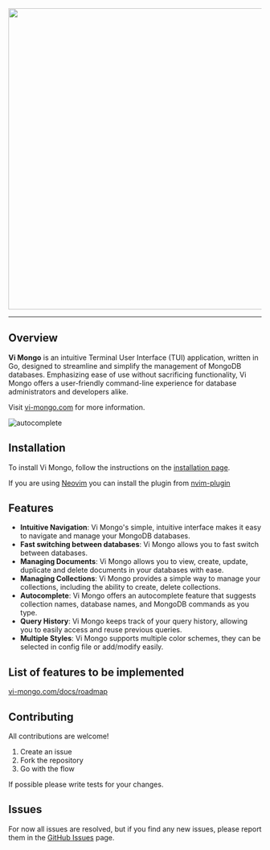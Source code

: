 <div align="center">
  <img src="./assets/logo/no-background.svg" width="600">
</div>

---

## Overview

**Vi Mongo** is an intuitive Terminal User Interface (TUI) application, written
in Go, designed to streamline and simplify the management of MongoDB databases.
Emphasizing ease of use without sacrificing functionality, Vi Mongo offers a
user-friendly command-line experience for database administrators and developers
alike.

Visit [vi-mongo.com](https://vi-mongo.com) for more information.

![autocomplete](./assets/autocomplete.webp)

## Installation

To install Vi Mongo, follow the instructions on the [installation page](https://vi-mongo.com/docs/installation).

If you are using [Neovim](https://neovim.io/) you can install the plugin from [nvim-plugin](https://github.com/kopecmaciej/vi-mongo.nvim)

## Features

- **Intuitive Navigation**: Vi Mongo's simple, intuitive interface makes it easy
  to navigate and manage your MongoDB databases.
- **Fast switching between databases**: Vi Mongo allows you to fast switch
  between databases.
- **Managing Documents**: Vi Mongo allows you to view, create, update, duplicate
  and delete documents in your databases with ease.
- **Managing Collections**: Vi Mongo provides a simple way to manage your
  collections, including the ability to create, delete collections.
- **Autocomplete**: Vi Mongo offers an autocomplete feature that suggests
  collection names, database names, and MongoDB commands as you type.
- **Query History**: Vi Mongo keeps track of your query history, allowing you to
  easily access and reuse previous queries.
- **Multiple Styles**: Vi Mongo supports multiple color schemes, they can be
  selected in config file or add/modify easily.

## List of features to be implemented

[vi-mongo.com/docs/roadmap](https://vi-mongo.com/docs/roadmap)

## Contributing

All contributions are welcome!

1. Create an issue
2. Fork the repository
3. Go with the flow

If possible please write tests for your changes.

## Issues

For now all issues are resolved, but if you find any new issues, please report
them in the [GitHub Issues](https://github.com/kopecmaciej/vi-mongo/issues)
page.
